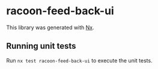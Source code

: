 # racoon-feed-back-ui

This library was generated with [Nx](https://nx.dev).

## Running unit tests

Run `nx test racoon-feed-back-ui` to execute the unit tests.

